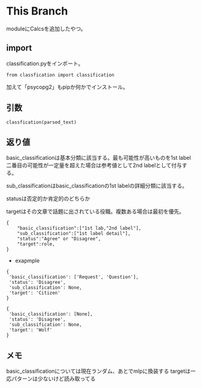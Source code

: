 # This Branch

moduleにCalcsを追加したやつ。

## import

classification.pyをインポート。

```python=
from classfication import classification
```

加えて「psycopg2」もpipか何かでインストール。

## 引数

```python=
classfication(parsed_text)
```

## 返り値

basic_classificationは基本分類に該当する。最も可能性が高いものを1st label 二番目の可能性が一定量を超えた場合は参考値として2nd labelとして付与する。

sub_classificationはbasic_classificationの1st labelの詳細分類に該当する。

statusは否定的か肯定的のどちらか

targetはその文章で話題に出されている役職。複数ある場合は最初を優先。

```python=
{
    "basic_classification":["1st lab,"2nd label"],
    "sub_classification":["1st label detail"],
    "status":"Agree" or "Disagree",
    "target":role,
}
```

- exapmple

```python=
{
 'basic_classification': ['Request', 'Question'],
 'status': 'Disagree',
 'sub_classification': None,
 'target': 'Citizen'
}

{
 'basic_classification': [None],
 'status': 'Disagree',
 'sub_classification': None,
 'target': 'Wolf'
}
```

## メモ

basic_classificationについては現在ランダム、あとでmlpに換装する
targetは一応パターンは少ないけど読み取ってる
